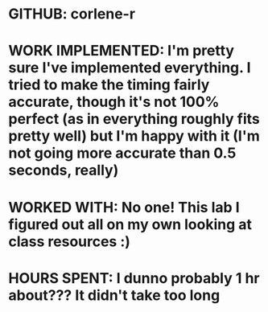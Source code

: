 # GITHUB: corlene-r
# 
# WORK IMPLEMENTED: I'm pretty sure I've implemented everything. I tried to make the timing fairly accurate, though it's not 100% perfect (as in everything roughly fits pretty well) but I'm happy with it (I'm not going more accurate than 0.5 seconds, really)
# 
# WORKED WITH: No one! This lab I figured out all on my own looking at class resources :)
# 
# HOURS SPENT: I dunno probably 1 hr about??? It didn't take too long 
# 